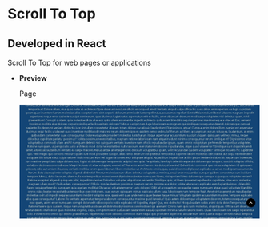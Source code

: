 # Scroll To Top

## Developed in React

Scroll To Top for web pages or applications

- **Preview**

  Page

  ![preview img](/preview.png)
